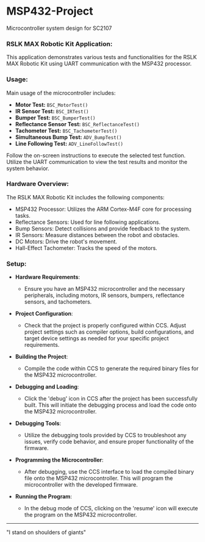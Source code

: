 # MSP432-Project
Microcontroller system design for SC2107

### RSLK MAX Robotic Kit Application:
This application demonstrates various tests and functionalities for the RSLK MAX Robotic Kit using UART communication with the MSP432 processor.

### Usage:
Main usage of the microcontroller includes:
   - **Motor Test:** `BSC_MotorTest()`
   - **IR Sensor Test:** `BSC_IRTest()`
   - **Bumper Test:** `BSC_BumperTest()`
   - **Reflectance Sensor Test:** `BSC_ReflectanceTest()`
   - **Tachometer Test:** `BSC_TachometerTest()`
   - **Simultaneous Bump Test:** `ADV_BumpTest()`
   - **Line Following Test:** `ADV_LineFollowTest()`

Follow the on-screen instructions to execute the selected test function.
Utilize the UART communication to view the test results and monitor the system behavior.


### Hardware Overview:
The RSLK MAX Robotic Kit includes the following components:

- MSP432 Processor: Utilizes the ARM Cortex-M4F core for processing tasks.
- Reflectance Sensors: Used for line following applications.
- Bump Sensors: Detect collisions and provide feedback to the system.
- IR Sensors: Measure distances between the robot and obstacles.
- DC Motors: Drive the robot's movement.
- Hall-Effect Tachometer: Tracks the speed of the motors.

### Setup:
- **Hardware Requirements**:
  - Ensure you have an MSP432 microcontroller and the necessary peripherals, including motors, IR sensors, bumpers, reflectance sensors, and tachometers.

- **Project Configuration**:
  - Check that the project is properly configured within CCS. Adjust project settings such as compiler options, build configurations, and target device settings as needed for your specific project requirements.

- **Building the Project**:
  - Compile the code within CCS to generate the required binary files for the MSP432 microcontroller.

- **Debugging and Loading**:
  - Click the 'debug' icon in CCS after the project has been successfully built. This will initiate the debugging process and load the code onto the MSP432 microcontroller.

- **Debugging Tools**:
  - Utilize the debugging tools provided by CCS to troubleshoot any issues, verify code behavior, and ensure proper functionality of the firmware.

- **Programming the Microcontroller**:
  - After debugging, use the CCS interface to load the compiled binary file onto the MSP432 microcontroller. This will program the microcontroller with the developed firmware.

- **Running the Program**:
  - In the debug mode of CCS, clicking on the 'resume' icon will execute the program on the MSP432 microcontroller.

---
"I stand on shoulders of giants"
